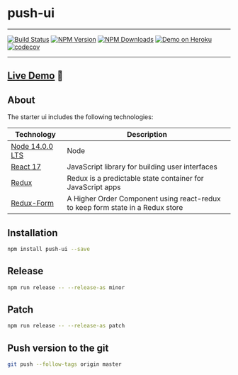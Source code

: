 # push-ui

---

[![Build Status](https://api.travis-ci.org/wearepush/push-ui.svg?branch=master&style=flat-square)](https://travis-ci.org/wearepush/push-ui)
[![NPM Version](https://img.shields.io/npm/v/push-ui.svg?style=flat)](https://www.npmjs.com/package/push-ui)
[![NPM Downloads](https://img.shields.io/npm/dm/push-ui.svg?style=flat)](https://npmcharts.com/compare/push-ui?minimal=true)
[![Demo on Heroku](https://img.shields.io/badge/push-ui.svg?style=flat-square)](https://push-ui.herokuapp.com)
[![codecov](https://codecov.io/gh/wearepush/push-ui/branch/master/graph/badge.svg)](https://codecov.io/gh/wearepush/push-ui)


---

## [Live Demo](https://push-ui.herokuapp.com) :eyes:

## About

The starter ui includes the following technologies:

| Technology                                    | Description                                                                    |
| --------------------------------------------- | ------------------------------------------------------------------------------ |
| [Node 14.0.0 LTS](https://nodejs.org/en/)     | Node                                                                           |
| [React 17](https://github.com/facebook/react) | JavaScript library for building user interfaces                                |
| [Redux](http://redux.js.org/)                 | Redux is a predictable state container for JavaScript apps                     |
| [Redux-Form](http://redux-form.com)           | A Higher Order Component using react-redux to keep form state in a Redux store |

## Installation

```bash
npm install push-ui --save
```

## Release

```bash
npm run release -- --release-as minor
```

## Patch

```bash
npm run release -- --release-as patch
```


## Push version to the git

```bash
git push --follow-tags origin master
```

